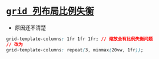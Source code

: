 # [`grid 列布局比例失衡`](/)

* 原因还不清楚

```css
grid-template-columns: 1fr 1fr 1fr; // 缩放会有比例失衡问题
// 改为
grid-template-columns: repeat(3, minmax(20vw, 1fr));
```
